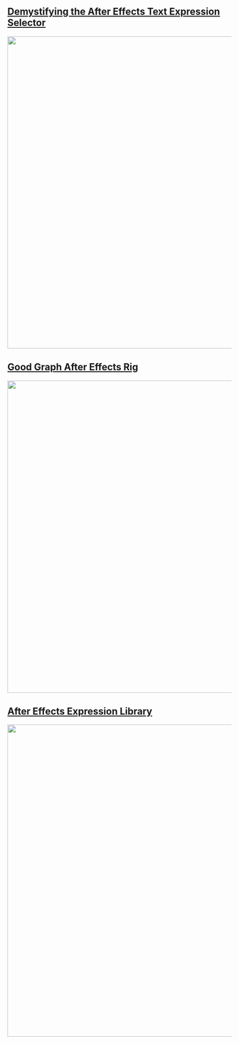 
## [Demystifying the After Effects Text Expression Selector](https://github.com/br-next/ae-text-expression-selector)
<img src="https://github.com/simonipiponi/simonipiponi/assets/20266941/24fa24a2-bdbb-436b-bc35-561650219505" width="700">

## [Good Graph After Effects Rig](https://github.com/br-next/ae-goodgraph)

<img src="https://github.com/simonipiponi/simonipiponi/assets/20266941/a0eb2292-36e5-481a-9e63-c446aa7e843f" width="700">

## [After Effects Expression Library](https://github.com/br-next/ae-expression-library)
<img src="https://github.com/simonipiponi/simonipiponi/assets/20266941/9d868deb-00c4-46b0-a6a5-a66acdc73b2e" width="700">
